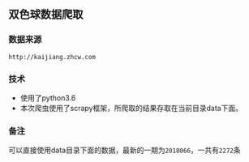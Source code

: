 ## 双色球数据爬取

### 数据来源
    http://kaijiang.zhcw.com
    
### 技术
* 使用了python3.6
* 本次爬虫使用了scrapy框架，所爬取的结果存取在当前目录data下面。

### 备注
可以直接使用data目录下面的数据，最新的一期为`2018066`，一共有`2272`条